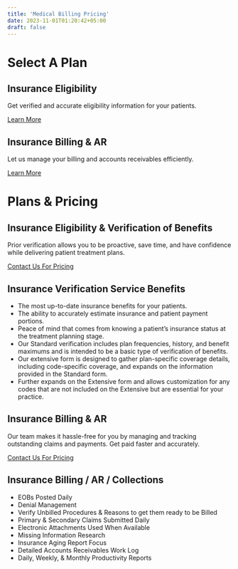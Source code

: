 ```yaml
---
title: 'Medical Billing Pricing'
date: 2023-11-01T01:20:42+05:00
draft: false
---
```

<!-- Hero Section -->
<div class="container text-center my-5">
    <h1>Select A Plan</h1>
    <!-- CTA Section -->
    <div class="container my-5">
        <div class="row">
            <!-- First CTA box -->
            <div class="col-lg-6">
                <div class="card shadow-elevation">
                    <div class="card-body">
                        <h2 class="card-title">Insurance Eligibility</h2>
                        <p class="card-text">Get verified and accurate eligibility information for your patients.
                        </p>
                        <a href="#services" class="btn btn-primary elevated-button">Learn More</a>
                    </div>
                </div>
            </div>
            <!-- Second CTA box -->
            <div class="col-lg-6">
                <div class="card shadow-elevation">
                    <div class="card-body">
                        <h2 class="card-title">Insurance Billing & AR</h2>
                        <p class="card-text">Let us manage your billing and accounts receivables efficiently.</p>
                        <a href="#billing" class="btn btn-primary elevated-button">Learn More</a>
                    </div>
                </div>
            </div>
        </div>
    </div>
</div>
<!-- Plans & Pricing -->
<div class="container my-5" id="pricing">
    <h1 class="text-center">Plans & Pricing</h1>
    <!-- Include your pricing cards here following the style in index.html -->
    <!-- Services Offered -->
    <div class="container my-5" id="services">
        <h2>Insurance Eligibility & Verification of Benefits</h2>
        <p>Prior verification allows you to be proactive, save time, and have confidence while delivering patient
            treatment plans.</p>
        <!-- Pricing Matrix -->
        <!-- <div class="text-center">
            <h3>Monthly Pricing</h3>
        </div>
        <div class="table-responsive">
            <table class="table table-hover">
                <tbody>
                    <tr>
                        <th scope="row">Daily Patient Count</th>
                        <td>Up to 10 patients per day</td>
                        <td>11-25 patients per day</td>
                        <td>26-40 patients per day</td>
                        <td>40+ patients per day</td>
                    </tr>
                    <tr>
                        <th scope="row">Monthly Pricing</th>
                        <td>$499/month</td>
                        <td>$799/month</td>
                        <td>$1199/month</td>
                        <td>Contact Us for Pricing</td>
                    </tr>
                </tbody>
            </table>
        </div> -->
        <a href="#contact" class="btn btn-primary">Contact Us For Pricing</a>
    </div>
    <!-- Insurance Verification Service Benefits -->
    <div class="container my-5" id="benefits">
        <h2>Insurance Verification Service Benefits</h2>
        <ul class="list-group list-group-flush">
            <li class="list-group-item">The most up-to-date insurance benefits for your patients.</li>
            <li class="list-group-item">The ability to accurately estimate insurance and patient payment portions.
            </li>
            <li class="list-group-item">Peace of mind that comes from knowing a patient’s insurance status at the
                treatment planning stage.</li>
            <li class="list-group-item">Our Standard verification includes plan frequencies, history, and benefit
                maximums and is intended to be a basic type of verification of benefits.</li>
            <li class="list-group-item">Our extensive form is designed to gather plan-specific coverage details,
                including code-specific coverage, and expands on the information provided in the Standard form.</li>
            <li class="list-group-item">Further expands on the Extensive form and allows customization for any codes
                that are not included on the Extensive but are essential for your practice.</li>
        </ul>
    </div>
    <!-- Insurance Billing & AR -->
    <div class="container my-5" id="billing">
        <h2>Insurance Billing & AR</h2>
        <p>Our team makes it hassle-free for you by managing and tracking outstanding claims and payments. Get paid
            faster and accurately.</p>
        <!-- Pricing Matrix -->
        <!-- <div class="text-center">
            <h3>Monthly Pricing</h3>
        </div>
        <div class="table-responsive">
            <table class="table table-hover">
                <tbody>
                    <tr>
                        <th scope="row">Practice Monthly Collections</th>
                        <td>Up to $40,000</td>
                        <td>$40,000 – $100,000</td>
                        <td>$100,000 – $150,000</td>
                        <td>$200,000+</td>
                    </tr>
                    <tr>
                        <th scope="row">Monthly Pricing</th>
                        <td>$999/month</td>
                        <td>3% monthly of insurance collections per location per month</td>
                        <td>2.5% monthly of insurance collections per location per month</td>
                        <td>2% monthly of insurance collections per location per month</td>
                    </tr>
                </tbody>
            </table>
        </div> -->
        <a href="#contact" class="btn btn-primary">Contact Us For Pricing</a>
    </div>
    <!-- Insurance Billing / AR / Collections -->
    <div class="container my-5" id="collections">
        <h2>Insurance Billing / AR / Collections</h2>
        <ul class="list-group list-group-flush">
            <li class="list-group-item">EOBs Posted Daily</li>
            <li class="list-group-item">Denial Management</li>
            <li class="list-group-item">Verify Unbilled Procedures & Reasons to get them ready to be Billed</li>
            <li class="list-group-item">Primary & Secondary Claims Submitted Daily</li>
            <li class="list-group-item">Electronic Attachments Used When Available</li>
            <li class="list-group-item">Missing Information Research</li>
            <li class="list-group-item">Insurance Aging Report Focus</li>
            <li class="list-group-item">Detailed Accounts Receivables Work Log</li>
            <li class="list-group-item">Daily, Weekly, & Monthly Productivity Reports</li>
        </ul>
    </div>
</div>
